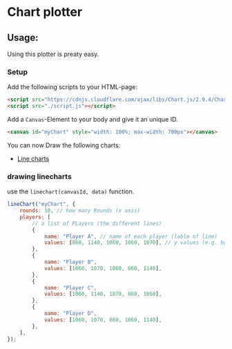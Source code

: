 # Chart plotter

## Usage:

Using this plotter is preaty easy.

### Setup

Add the following scripts to your HTML-page:

```html
<script src="https://cdnjs.cloudflare.com/ajax/libs/Chart.js/2.9.4/Chart.js"></script>
<script src="./script.js"></script>
```

Add a `Canvas`-Element to your body and give it an unique ID.

```html
<canvas id="myChart" style="width: 100%; max-width: 700px"></canvas>
```

You can now Draw the following charts:

- [Line charts](#drawing-linecharts)

### drawing linecharts

use the `linechart(canvasId, data)` function.

```javascript
lineChart("myChart", {
	rounds: 10, // how many Rounds (x axis)
	players: [
		// a list of PLayers (the different lines)
		{
			name: "Player A", // name of each player (lable of line)
			values: [860, 1140, 1060, 1060, 1070], // y values (e.g. how much money)
		},
		{
			name: "Player B",
			values: [1060, 1070, 1060, 860, 1140],
		},
		{
			name: "Player C",
			values: [1060, 1140, 1070, 860, 1060],
		},
		{
			name: "Player D",
			values: [1060, 1070, 860, 1060, 1140],
		},
	],
});
```
